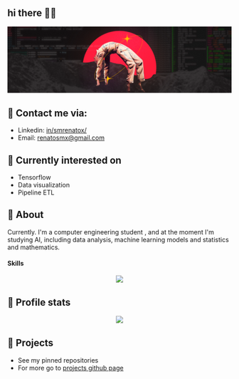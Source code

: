 ## hi there 👋🏿
<p>
  <img src="assets/cover1.png" title="conver unknow artist" style="height=90%" > 
</p>

## 👾 Contact me via:
- Linkedin: [in/smrenatox/](https://www.linkedin.com/in/smrenatox/)
- Email: renatosmx@gmail.com

## 👾 Currently interested on
- Tensorflow
- Data visualization
- Pipeline ETL

## 👾 About
Currently. I'm a computer engineering student , and at the moment I'm studying AI, including data analysis, machine learning models and statistics and mathematics.

#### Skills
<p align="center">
  <a href="https://skillicons.dev">
    <img src="https://skillicons.dev/icons?i=python,c,md,git,docker,neovim" />
  </a>
</p>

## 👾 Profile stats
<div align="center">
    <a href="https://github.com/smrenato">
        <img height=200 src="https://github-readme-stats.vercel.app/api/top-langs?username=smrenato&theme=radical&layout=compact&langs_count=10&card_width=500&custom_title=github.com/smrenato+stats"/>
    </a>
</div>

## 👾 Projects
- See my pinned repositories
- For more go to [projects github page](https://smrenato.github.io/projects/)
